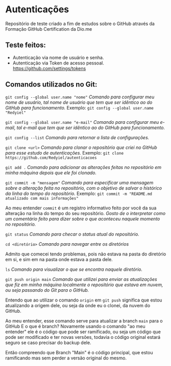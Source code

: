 # Autenticações
Repositório de teste criado a fim de estudos sobre o GitHub através da Formação GitHub Certification da Dio.me

## Teste feitos:
- Autenticação via nome de usuário e senha.
- Autenticação via Token de acesso pessoal. https://github.com/settings/tokens

## Comandos utilizados no Git:

`git config --global user.name "nome"`
*Comando para configurar meu nome de usuário, tal nome de usuário que tem que ser idêntico ao do GitHub para funcionamento.*
Exemplo: `git config --global user.name "Redyiel"`

`git config --global user.name "e-mail"`
*Comando para configurar meu e-mail, tal e-mail que tem que ser idêntico ao do GitHub para funcionamento.*

`git config --list`
*Comando para retornar a lista de configurações.*

`git clone <url>`
*Comando para clonar o repositório que criei no GitHub para esse estudo de autenticações.*
Exemplo: `git clone https://github.com/Redyiel/autenticacoes`

`git add .`
*Comando para adicionar as alterações feitas no repositório em minha máquina depois que ele foi clonado.*

`git commit -m "mensagem"`
*Comando para especificar uma mensagem sobre a alteração feita no repositório, com o objetivo de salvar o histórico da linha do tempo do repositório.*
Exemplo: `git commit -m "README.md atualizado com mais informações"`

Ao meu entender `commit` é um registro informativo feito por você da sua alteração na linha do tempo do seu repositório. 
*Gosto de o interpretar como um comentário feito para dizer sobre o que aconteceu naquele momento no repositório.*

`git status`
*Comando para checar o status atual do repositório.*

`cd <diretório>`
*Comando para navegar entre os diretórios*

Admito que comecei tendo problemas, pois não estava na pasta do diretório em si, e sim em na pasta onde estava a pasta dele.

`ls`
*Comando para visualizar o que se encontra naquele diretório.*

`git push origin main`
*Comando que utilizei para enviar as atualizações que fiz em minha máquina localmente o repositório que estava em nuvem, ou seja passando do Git para o GitHub.*

Entendo que ao utilizar o comando `origin` em `git push` significa que estou atualizando a origem dele, ou seja da onde eu o clonei, da nuvem do GitHub.

Ao meu entender, esse comando serve para atualizar a branch `main` para o GitHub
E o que é branch? Novamente usando o comando "ao meu entender" ele é o código que pode ser ramificado, ou seja um código que pode ser modificado e ter novas versões, todavia o código original estará seguro se caso precisar do backup dele.

Então compreendo que Branch "Main" é o código principal, que estou ramificando mas sem perder a versão original do mesmo.
